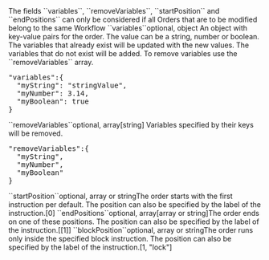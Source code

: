 <tr><td></td><td colspan="4">The fields ``variables``, ``removeVariables``, ``startPosition`` and ``endPositions`` can only be considered if all Orders that are to be modified belong to the same Workflow</td></tr>

<tr><td>``variables``</td><td>optional, object</td><td> 
An object with key-value pairs for the order. The value can be a string, number or boolean.	
The variables that already exist will be updated with the new values.
The variables that do not exist will be added.
To remove variables use the ``removeVariables`` array.
<td><pre>"variables":{
  "myString": "stringValue",
  "myNumber": 3.14,
  "myBoolean": true
}</pre></td><td></td></tr>

<tr><td>``removeVariables``</td><td>optional, array[string]</td><td> 
Variables specified by their keys will be removed.
<td><pre>"removeVariables":{
  "myString",
  "myNumber",
  "myBoolean"
}</pre></td><td></td></tr>

<tr><td>``startPosition``</td><td>optional, array or string</td><td>The order starts with the first instruction per default. The position can also be specified by the label of the instruction.<td>[0]</td><td></td></tr>
<tr><td>``endPositions``</td><td>optional, array[array or string]</td><td>The order ends on one of these positions. The position can also be specified by the label of the instruction.<td>[[1]]</td><td></td></tr>
<tr><td>``blockPosition``</td><td>optional, array or string</td><td>The order runs only inside the specified block instruction. The position can also be specified by the label of the instruction.<td>[1, "lock"]</td><td></td></tr>

